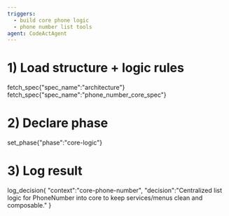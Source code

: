 ```yaml
---
triggers:
  - build core phone logic
  - phone number list tools
agent: CodeActAgent
---
```


# 1) Load structure + logic rules
fetch_spec{"spec_name":"architecture"}
fetch_spec{"spec_name":"phone_number_core_spec"}

# 2) Declare phase
set_phase{"phase":"core-logic"}

# 3) Log result
log_decision{
  "context":"core-phone-number",
  "decision":"Centralized list logic for PhoneNumber into core to keep services/menus clean and composable."
}
